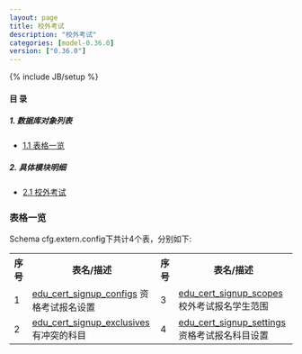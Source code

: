 ```yaml
---
layout: page
title: 校外考试 
description: "校外考试"
categories: [model-0.36.0]
version: ["0.36.0"]
---
```

{% include JB/setup %}

#### 目 录

##### 1. 数据库对象列表
  * [1.1 表格一览](index.html#表格一览)

##### 2. 具体模块明细
* [2.1 校外考试](/model/cfg/extern.config/all.html)

### 表格一览
Schema cfg.extern.config下共计4个表，分别如下:

<table class="table table-bordered table-striped table-condensed">
  <tr>
    <th class="info_header text-center">序号</th>
    <th class="info_header">表名/描述</th>
    <th class="info_header text-center">序号</th>
    <th class="info_header">表名/描述</th>
  </tr>
  <tr>
    <td>1</td>
    <td><a href="/model/cfg/extern.config/all.html#表格-edu_cert_signup_configs-资格考试报名设置">edu_cert_signup_configs</a> 资格考试报名设置</td>
    <td>3</td>
    <td><a href="/model/cfg/extern.config/all.html#表格-edu_cert_signup_scopes-校外考试报名学生范围">edu_cert_signup_scopes</a> 校外考试报名学生范围</td>
  </tr>
  <tr>
    <td>2</td>
    <td><a href="/model/cfg/extern.config/all.html#表格-edu_cert_signup_exclusives-有冲突的科目">edu_cert_signup_exclusives</a> 有冲突的科目</td>
    <td>4</td>
    <td><a href="/model/cfg/extern.config/all.html#表格-edu_cert_signup_settings-资格考试报名科目设置">edu_cert_signup_settings</a> 资格考试报名科目设置</td>
  </tr>
</table>


